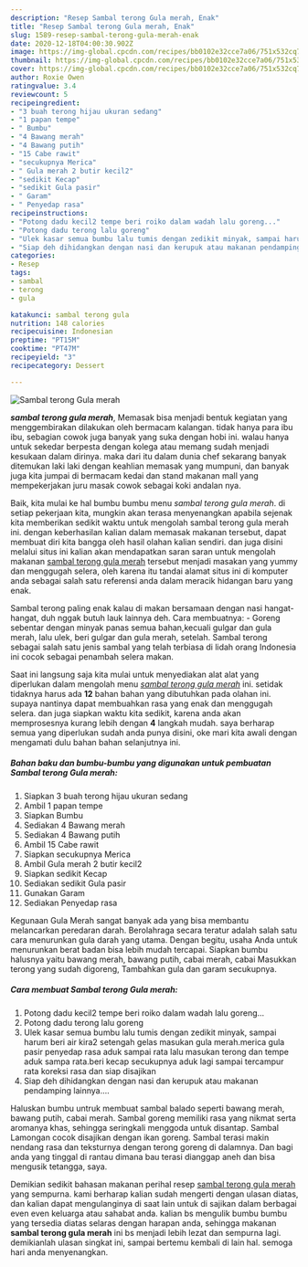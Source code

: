 ```yaml
---
description: "Resep Sambal terong Gula merah, Enak"
title: "Resep Sambal terong Gula merah, Enak"
slug: 1589-resep-sambal-terong-gula-merah-enak
date: 2020-12-18T04:00:30.902Z
image: https://img-global.cpcdn.com/recipes/bb0102e32cce7a06/751x532cq70/sambal-terong-gula-merah-foto-resep-utama.jpg
thumbnail: https://img-global.cpcdn.com/recipes/bb0102e32cce7a06/751x532cq70/sambal-terong-gula-merah-foto-resep-utama.jpg
cover: https://img-global.cpcdn.com/recipes/bb0102e32cce7a06/751x532cq70/sambal-terong-gula-merah-foto-resep-utama.jpg
author: Roxie Owen
ratingvalue: 3.4
reviewcount: 5
recipeingredient:
- "3 buah terong hijau ukuran sedang"
- "1 papan tempe"
- " Bumbu"
- "4 Bawang merah"
- "4 Bawang putih"
- "15 Cabe rawit"
- "secukupnya Merica"
- " Gula merah 2 butir kecil2"
- "sedikit Kecap"
- "sedikit Gula pasir"
- " Garam"
- " Penyedap rasa"
recipeinstructions:
- "Potong dadu kecil2 tempe beri roiko dalam wadah lalu goreng..."
- "Potong dadu terong lalu goreng"
- "Ulek kasar semua bumbu lalu tumis dengan zedikit minyak, sampai harum beri air kira2 setengah gelas masukan gula merah.merica gula pasir penyedap rasa aduk sampai rata lalu masukan terong dan tempe aduk sampa rata.beri kecap secukupnya aduk lagi sampai tercampur rata koreksi rasa dan siap disajikan"
- "Siap deh dihidangkan dengan nasi dan kerupuk atau makanan pendamping lainnya...."
categories:
- Resep
tags:
- sambal
- terong
- gula

katakunci: sambal terong gula 
nutrition: 148 calories
recipecuisine: Indonesian
preptime: "PT15M"
cooktime: "PT47M"
recipeyield: "3"
recipecategory: Dessert

---
```



![Sambal terong Gula merah](https://img-global.cpcdn.com/recipes/bb0102e32cce7a06/751x532cq70/sambal-terong-gula-merah-foto-resep-utama.jpg)

<b><i>sambal terong gula merah</i></b>, Memasak bisa menjadi bentuk kegiatan yang menggembirakan dilakukan oleh bermacam kalangan. tidak hanya para ibu ibu, sebagian cowok juga banyak yang suka dengan hobi ini. walau hanya untuk sekedar berpesta dengan kolega atau memang sudah menjadi kesukaan dalam dirinya. maka dari itu dalam dunia chef sekarang banyak ditemukan laki laki dengan keahlian memasak yang mumpuni, dan banyak juga kita jumpai di bermacam kedai dan stand makanan mall yang mempekerjakan juru masak cowok sebagai koki andalan nya.

Baik, kita mulai ke hal bumbu bumbu menu <i>sambal terong gula merah</i>. di setiap pekerjaan kita, mungkin akan terasa menyenangkan apabila sejenak kita memberikan sedikit waktu untuk mengolah sambal terong gula merah ini. dengan keberhasilan kalian dalam memasak makanan tersebut, dapat membuat diri kita bangga oleh hasil olahan kalian sendiri. dan juga disini melalui situs ini kalian akan mendapatkan saran saran untuk mengolah makanan <u>sambal terong gula merah</u> tersebut menjadi masakan yang yummy dan menggugah selera, oleh karena itu tandai alamat situs ini di komputer anda sebagai salah satu referensi anda dalam meracik hidangan baru yang enak.

Sambal terong paling enak kalau di makan bersamaan dengan nasi hangat-hangat, duh nggak butuh lauk lainnya deh. Cara membuatnya: - Goreng sebentar dengan minyak panas semua bahan,kecuali gulgar dan gula merah, lalu ulek, beri gulgar dan gula merah, setelah. Sambal terong sebagai salah satu jenis sambal yang telah terbiasa di lidah orang Indonesia ini cocok sebagai penambah selera makan.


Saat ini langsung saja kita mulai untuk menyediakan alat alat yang diperlukan dalam mengolah menu <u><i>sambal terong gula merah</i></u> ini. setidak tidaknya harus ada <b>12</b> bahan bahan yang dibutuhkan pada olahan ini. supaya nantinya dapat membuahkan rasa yang enak dan menggugah selera. dan juga siapkan waktu kita sedikit, karena anda akan memprosesnya kurang lebih dengan <b>4</b> langkah mudah. saya berharap semua yang diperlukan sudah anda punya disini, oke mari kita awali dengan mengamati dulu bahan bahan selanjutnya ini.

<!--inarticleads1-->

##### Bahan baku dan bumbu-bumbu yang digunakan untuk pembuatan Sambal terong Gula merah:

1. Siapkan 3 buah terong hijau ukuran sedang
1. Ambil 1 papan tempe
1. Siapkan  Bumbu
1. Sediakan 4 Bawang merah
1. Sediakan 4 Bawang putih
1. Ambil 15 Cabe rawit
1. Siapkan secukupnya Merica
1. Ambil  Gula merah 2 butir kecil2
1. Siapkan sedikit Kecap
1. Sediakan sedikit Gula pasir
1. Gunakan  Garam
1. Sediakan  Penyedap rasa


Kegunaan Gula Merah sangat banyak ada yang bisa membantu melancarkan peredaran darah. Berolahraga secara teratur adalah salah satu cara menurunkan gula darah yang utama. Dengan begitu, usaha Anda untuk menurunkan berat badan bisa lebih mudah tercapai. Siapkan bumbu halusnya yaitu bawang merah, bawang putih, cabai merah, cabai Masukkan terong yang sudah digoreng, Tambahkan gula dan garam secukupnya. 

<!--inarticleads2-->

##### Cara membuat Sambal terong Gula merah:

1. Potong dadu kecil2 tempe beri roiko dalam wadah lalu goreng...
1. Potong dadu terong lalu goreng
1. Ulek kasar semua bumbu lalu tumis dengan zedikit minyak, sampai harum beri air kira2 setengah gelas masukan gula merah.merica gula pasir penyedap rasa aduk sampai rata lalu masukan terong dan tempe aduk sampa rata.beri kecap secukupnya aduk lagi sampai tercampur rata koreksi rasa dan siap disajikan
1. Siap deh dihidangkan dengan nasi dan kerupuk atau makanan pendamping lainnya....


Haluskan bumbu untruk membuat sambal balado seperti bawang merah, bawang putih, cabai merah. Sambal goreng memiliki rasa yang nikmat serta aromanya khas, sehingga seringkali menggoda untuk disantap. Sambal Lamongan cocok disajikan dengan ikan goreng. Sambal terasi makin nendang rasa dan teksturnya dengan terong goreng di dalamnya. Dan bagi anda yang tinggal di rantau dimana bau terasi dianggap aneh dan bisa mengusik tetangga, saya. 

Demikian sedikit bahasan makanan perihal resep <u>sambal terong gula merah</u> yang sempurna. kami berharap kalian sudah mengerti dengan ulasan diatas, dan kalian dapat mengulanginya di saat lain untuk di sajikan dalam berbagai even even keluarga atau sahabat anda. kalian bs mengulik bumbu bumbu yang tersedia diatas selaras dengan harapan anda, sehingga makanan <b>sambal terong gula merah</b> ini bs menjadi lebih lezat dan sempurna lagi. demikianlah ulasan singkat ini, sampai bertemu kembali di lain hal. semoga hari anda menyenangkan.

